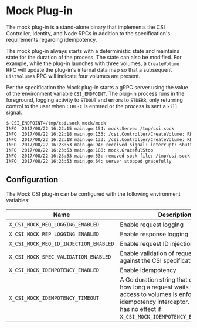 # Mock Plug-in
The mock plug-in is a stand-alone binary that implements the CSI
Controller, Identity, and Node RPCs in addition to the specification's
requirements regarding idempotency.

The mock plug-in always starts with a deterministic state and maintains
state for the duration of  the process. The state can also be modified.
For example, while the plug-in launches with three volumes, a
`CreateVolume` RPC will update the plug-in's internal data map so that a
subsequent `ListVolumes` RPC will indicate four volumes are present.

Per the specification the Mock plug-in starts a gRPC server using the
value of the environment variable `CSI_ENDPOINT`. The plug-in process
runs in the foreground, logging activity to `STDOUT` and errors to
`STDERR`, only returning control to the user when `CTRL-C` is entered
or the process is sent a `kill` signal.

```bash
$ CSI_ENDPOINT=/tmp/csi.sock mock/mock
INFO  2017/08/22 16:22:15 main.go:154: mock.Serve: /tmp/csi.sock
INFO  2017/08/22 16:22:18 main.go:133: /csi.Controller/CreateVolume: REQ 0001: Version=minor:1 , Name=Test Volume, CapacityRange=required_bytes:10740000000 limit_bytes:107400000000 , VolumeCapabilities=[mount:<fs_type:"ext4" mount_flags:"-o noexec" > ], Parameters=map[tag:gold]
INFO  2017/08/22 16:22:18 main.go:133: /csi.Controller/CreateVolume: REP 0001: Reply=&{volume_info:<capacity_bytes:107400000000 id:<values:<key:"id" value:"4" > values:<key:"name" value:"Test Volume" > > metadata:<> > }
INFO  2017/08/22 16:23:53 main.go:94: received signal: interrupt: shutting down
INFO  2017/08/22 16:23:53 main.go:188: mock.GracefulStop
INFO  2017/08/22 16:23:53 main.go:53: removed sock file: /tmp/csi.sock
INFO  2017/08/22 16:23:53 main.go:64: server stopped gracefully
```

## Configuration
The Mock CSI plug-in can be configured with the following environment variables:

| Name | Description | Default |
|------|-------------|---------|
| `X_CSI_MOCK_REQ_LOGGING_ENABLED` | Enable request logging | `true` |
| `X_CSI_MOCK_REP_LOGGING_ENABLED` | Enable response logging | `true` |
| `X_CSI_MOCK_REQ_ID_INJECTION_ENABLED` | Enable request ID injection | `true` |
| `X_CSI_MOCK_SPEC_VALIDATION_ENABLED` | Enable validation of request data against the CSI specification | `true` |
| `X_CSI_MOCK_IDEMPOTENCY_ENABLED` | Enable idempotency | `true` |
| `X_CSI_MOCK_IDEMPOTENCY_TIMEOUT` | A Go duration string that determines how long a request waits when serial access to volumes is enforced by the idempotency interceptor. This value has no effect if `X_CSI_MOCK_IDEMPOTENCY_ENABLED=false`. | `0` |
